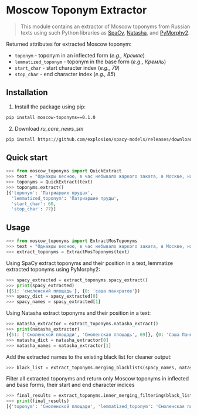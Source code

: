 # Moscow Toponym Extractor
> This module contains an extractor of Moscow toponyms from Russian texts using such Python libraries as [SpaCy](https://github.com/explosion/spaCy), [Natasha](https://github.com/natasha/natasha), and [PyMorphy2](https://github.com/pymorphy2/pymorphy2). 

Returned attributes for extracted Moscow toponym:

-   `toponym` - toponym in an inflected form   (_e.g., Кремле_)
-   `lemmatized_toponym` - toponym in the base form (_e.g., Кремль_)
-   `start_char` - start character index (_e.g., 79_)
-   `stop_char` - end character index (_e.g., 85_)

## Installation
1. Install the package using pip:
```sh
pip install moscow-toponyms==0.1.0
```
2. Download _ru_core_news_sm_
```sh
pip install https://github.com/explosion/spacy-models/releases/download/ru_core_news_sm-3.1.0/ru_core_news_sm-3.1.0.tar.gz
```

## Quick start
```python
>>> from moscow_toponyms import QuickExtract
>>> text = "Однажды весною, в час небывало жаркого заката, в Москве, на Патриарших прудах, появились два гражданина."
>>> toponyms = QuickExtract(text)
>>> toponyms.extract()
[{'toponym': 'Патриарших прудах',
  'lemmatized_toponym': 'Патриаршие пруды',
  'start_char': 60,
  'stop_char': 77}]
```

## Usage
```python
>>> from moscow_toponyms import ExtractMosToponyms
>>> text = "Однажды весною, в час небывало жаркого заката, в Москве, на Патриарших прудах, появились два гражданина."
>>> extract_toponyms = ExtractMosToponyms(text)
```
Using SpaCy extract toponyms and their position in a text, lemmatize extracted toponyms using PyMorphy2:
```python
>>> spacy_extracted = extract_toponyms.spacy_extract()
>>> print(spacy_extracted)
({51: 'смоленский площадь'}, {0: 'саша панкратов'})
>>> spacy_dict = spacy_extracted[0]
>>> spacy_names = spacy_extracted[1]
```
Using Natasha extract toponyms and their position in a text:
```python
>>> natasha_extractor = extract_toponyms.natasha_extract()
>>> print(natasha_extractor)
({51: ['Смоленской площади', 'Смоленская площадь', 69]}, {0: 'Саша Панкратов'})
>>> natasha_dict = natasha_extractor[0]
>>> natasha_names = natasha_extractor[1]
``` 
Add the extracted names to the existing black list for cleaner output:
```python
>>> black_list = extract_toponyms.merging_blacklists(spacy_names, natasha_names)
```
Filter all extracted toponyms and return only Moscow toponyms in inflected and base forms, their start and end character indices
``` python
>>> final_results = extract_toponyms.inner_merging_filtering(black_list, spacy_dict, natasha_dict)
>>> print(final_results)
[{'toponym': 'Смоленской площади', 'lemmatized_toponym': 'Смоленская площадь', 'start_char': 51, 'stop_char': 69}]
```

